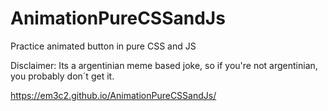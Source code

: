 # AnimationPureCSSandJs
Practice animated button in pure CSS and JS

Disclaimer: Its a argentinian meme based joke, so if you're not argentinian, you probably don´t get it.

https://em3c2.github.io/AnimationPureCSSandJs/
